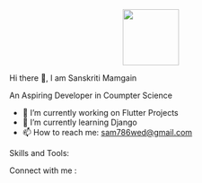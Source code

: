 <div id="header" align="center">
  <img src="https://media0.giphy.com/media/hpXdHPfFI5wTABdDx9/giphy.gif?cid=6c09b9527z0nxk425bbz485f92xiccm0uhtp0yvrcmue35em&ep=v1_internal_gif_by_id&rid=giphy.gif&ct=g" width="100"/>
</div>

 Hi there 👋, I am Sanskriti Mamgain

 An Aspiring Developer in Coumpter Science
 
- 🔭 I’m currently working on Flutter Projects
- 🌱 I’m currently learning Django
- 📫 How to reach me: sam786wed@gmail.com

Skills and Tools:

Connect with me :

